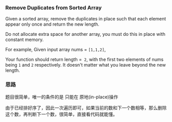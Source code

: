 ### Remove Duplicates from Sorted Array

Given a sorted array, remove the duplicates in place such that each element appear only once and return the new length.

Do not allocate extra space for another array, you must do this in place with constant memory.

For example,
Given input array nums = `[1,1,2]`,

Your function should return length =` 2`, with the first two elements of nums being `1` and `2` respectively. It doesn't matter what you leave beyond the new length.

### 思路

题目很简单，唯一的条件的是 只能在 原地(in-place)操作

由于已经排好序了，因此一次遍历即可，如果当前的数和下一个数相等，那么删除这个数，再判断下一个数，很简单，直接看代码就能懂。